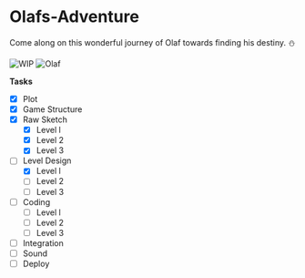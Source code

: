 # Olafs-Adventure
Come along on this wonderful journey of Olaf towards finding his destiny. ⛄

![WIP](https://thumbs.gfycat.com/TintedFemaleFieldspaniel-max-1mb.gif)  ![Olaf](https://media.tenor.com/images/b0cf79786a96df80f3983f593e177dba/tenor.gif)

**Tasks**

- [x] Plot
- [x] Game Structure
- [x] Raw Sketch
  - [x] Level l
  - [x] Level 2
  - [x] Level 3   
- [ ] Level Design
  - [x] Level l
  - [ ] Level 2
  - [ ] Level 3  
- [ ] Coding
  - [ ] Level l
  - [ ] Level 2
  - [ ] Level 3
- [ ] Integration
- [ ] Sound
- [ ] Deploy
